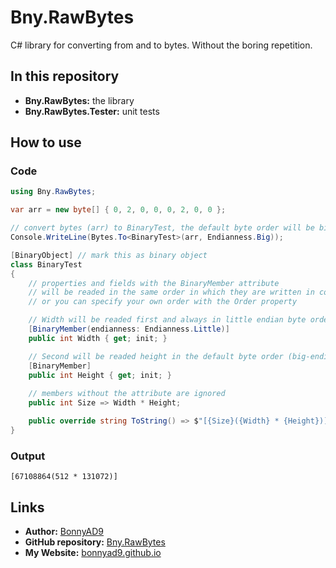 # Bny.RawBytes
C# library for converting from and to bytes. Without the boring repetition.

## In this repository
- **Bny.RawBytes:** the library
- **Bny.RawBytes.Tester:** unit tests

## How to use

### Code

```csharp
using Bny.RawBytes;

var arr = new byte[] { 0, 2, 0, 0, 0, 2, 0, 0 };

// convert bytes (arr) to BinaryTest, the default byte order will be big-endian
Console.WriteLine(Bytes.To<BinaryTest>(arr, Endianness.Big));

[BinaryObject] // mark this as binary object
class BinaryTest
{
    // properties and fields with the BinaryMember attribute
    // will be readed in the same order in which they are written in code
    // or you can specify your own order with the Order property

    // Width will be readed first and always in little endian byte order
    [BinaryMember(endianness: Endianness.Little)]
    public int Width { get; init; }

    // Second will be readed height in the default byte order (big-endian in this case)
    [BinaryMember]
    public int Height { get; init; }
    
    // members without the attribute are ignored
    public int Size => Width * Height;

    public override string ToString() => $"[{Size}({Width} * {Height})]";
}
```

### Output

```
[67108864(512 * 131072)]
```

## Links
- **Author:** [BonnyAD9](https://github.com/BonnyAD9)
- **GitHub repository:** [Bny.RawBytes](https://github.com/BonnyAD9/Bny.RawBytes)
- **My Website:** [bonnyad9.github.io](https://bonnyad9.github.io/)
